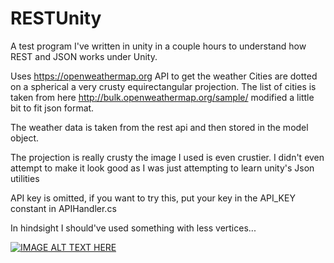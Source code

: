 # RESTUnity
A test program I've written in unity in a couple hours to understand how REST and JSON works under Unity.

Uses https://openweathermap.org API to get the weather 
Cities are dotted on a spherical a very crusty equirectangular projection.
The list of cities is taken from here http://bulk.openweathermap.org/sample/ modified a little bit to fit json format.

The weather data is taken from the rest api and then stored in the model object.

The projection is really crusty the image I used is even crustier. I didn't even attempt to make it look good as I was just attempting to learn unity's Json utilities


API key is omitted, if you want to try this, put your key in the API_KEY constant in APIHandler.cs

In hindsight I should've used something with less vertices...

[![IMAGE ALT TEXT HERE](https://github.com/Math-Man/RESTUnity/blob/main/pg.gif)](https://github.com/Math-Man/RESTUnity/blob/main/pg.gif)

